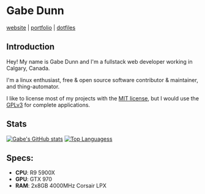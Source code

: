 # Gabe Dunn
[website](https://gabedunn.dev) | [portfolio](https://gabedunn.dev/projects) | [dotfiles](https://github.com/redxtech/dotfiles)

## Introduction
Hey! My name is Gabe Dunn and I'm a fullstack web developer working in Calgary, Canada.

I'm a linux enthusiast, free & open source software contributor & maintainer, and thing-automator.

I like to license most of my projects with the [MIT license](https://choosealicense.com/licenses/mit/),
but I would use the [GPLv3](https://choosealicense.com/licenses/gpl-3.0/) for complete applications.

## Stats
[![Gabe's GitHub stats](https://github-readme-stats.vercel.app/api?username=redxtech&layout=compact&show_icons=true&theme=onedark)](https://github.com/redxtech)
[![Top Languagess](https://github-readme-stats.vercel.app/api/top-langs/?username=redxtech&layout=compact&theme=onedark)](https://github.com/anuraghazra/github-readme-stats)

## Specs:
- **CPU**: R9 5900X
- **GPU**: GTX 970
- **RAM**: 2x8GB 4000MHz Corsair LPX
